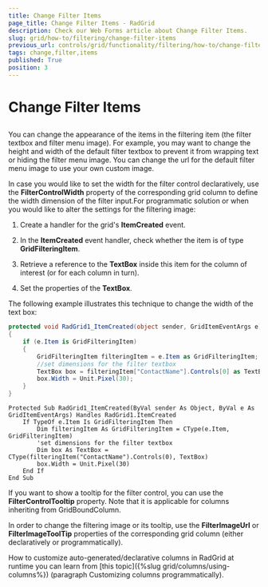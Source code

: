 ```yaml
---
title: Change Filter Items
page_title: Change Filter Items - RadGrid
description: Check our Web Forms article about Change Filter Items.
slug: grid/how-to/filtering/change-filter-items
previous_url: controls/grid/functionality/filtering/how-to/change-filter-items
tags: change,filter,items
published: True
position: 3
---
```


# Change Filter Items



##

You can change the appearance of the items in the filtering item (the filter textbox and filter menu image). For example, you may want to change the height and width of the default filter textbox to prevent it from wrapping text or hiding the filter menu image. You can change the url for the default filter menu image to use your own custom image.

In case you would like to set the width for the filter control declaratively, use the **FilterControlWidth** property of the corresponding grid column to define the width dimension of the filter input.For programmatic solution or when you would like to alter the settings for the filtering image:

1. Create a handler for the grid's **ItemCreated** event.

1. In the **ItemCreated** event handler, check whether the item is of type **GridFilteringItem**.

1. Retrieve a reference to the **TextBox** inside this item for the column of interest (or for each column in turn).

1. Set the properties of the **TextBox**.

The following example illustrates this technique to change the width of the text box:



````C#
protected void RadGrid1_ItemCreated(object sender, GridItemEventArgs e)
{
    if (e.Item is GridFilteringItem)
    {
        GridFilteringItem filteringItem = e.Item as GridFilteringItem;
        //set dimensions for the filter textbox  
        TextBox box = filteringItem["ContactName"].Controls[0] as TextBox;
        box.Width = Unit.Pixel(30);
    }
}
````
````VB
Protected Sub RadGrid1_ItemCreated(ByVal sender As Object, ByVal e As GridItemEventArgs) Handles RadGrid1.ItemCreated
    If TypeOf e.Item Is GridFilteringItem Then
        Dim filteringItem As GridFilteringItem = CType(e.Item, GridFilteringItem)
        'set dimensions for the filter textbox   
        Dim box As TextBox = CType(filteringItem("ContactName").Controls(0), TextBox)
        box.Width = Unit.Pixel(30)
    End If
End Sub
````


If you want to show a tooltip for the filter control, you can use the **FilterControlTooltip** property. Note that it is applicable for columns inheriting from GridBoundColumn.

In order to change the filtering image or its tooltip, use the **FilterImageUrl** or **FilterImageToolTip** properties of the corresponding grid column (either declaratively or programmatically).

How to customize auto-generated/declarative columns in RadGrid at runtime you can learn from [this topic]({%slug grid/columns/using-columns%}) (paragraph Customizing columns programmatically).
